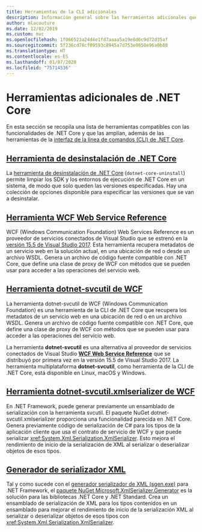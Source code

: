 ```yaml
---
title: Herramientas de la CLI adicionales
description: Información general sobre las herramientas adicionales que puede instalar que admiten y extienden la funcionalidad de .NET Core.
author: mlacouture
ms.date: 12/02/2019
ms.custom: mvc
ms.openlocfilehash: 1f066523a24d4e1fd7aaaa5a19e8d6c9d72d35af
ms.sourcegitcommit: 5f236cd78cf09593c8945a7d753e0850e96a0b80
ms.translationtype: HT
ms.contentlocale: es-ES
ms.lasthandoff: 01/07/2020
ms.locfileid: "75714536"
---
```

# <a name="net-core-additional-tools-overview"></a>Herramientas adicionales de .NET Core

En esta sección se recopila una lista de herramientas compatibles con las funcionalidades de .NET Core y que las amplían, además de las herramientas de la [interfaz de la línea de comandos (CLI) de .NET Core](../tools/index.md).

## <a name="net-core-uninstall-tooluninstall-toolmd"></a>[Herramienta de desinstalación de .NET Core](uninstall-tool.md)

La [herramienta de desinstalación de .NET Core](https://dotnet.microsoft.com/download/dotnet-core/uninstall-tool) (`dotnet-core-uninstall`) permite limpiar los SDK y los entornos de ejecución de .NET Core en un sistema, de modo que solo queden las versiones especificadas. Hay una colección de opciones disponible para especificar las versiones que se van a desinstalar.

## <a name="wcf-web-service-reference-toolwcf-web-service-reference-guidemd"></a>[Herramienta WCF Web Service Reference](wcf-web-service-reference-guide.md)

WCF (Windows Communication Foundation) Web Services Reference es un proveedor de servicios conectados de Visual Studio que se estrenó en la [versión 15.5 de Visual Studio 2017](/visualstudio/releasenotes/vs2017-relnotes-v15.5#WCFTools). Esta herramienta recupera metadatos de un servicio web en la solución actual, en una ubicación de red o desde un archivo WSDL. Genera un archivo de código fuente compatible con .NET Core, que define una clase de proxy de WCF con métodos que se pueden usar para acceder a las operaciones del servicio web.

## <a name="wcf-dotnet-svcutil-tooldotnet-svcutil-guidemd"></a>[Herramienta dotnet-svcutil de WCF](dotnet-svcutil-guide.md)

La herramienta dotnet-svcutil de WCF (Windows Communication Foundation) es una herramienta de la CLI de .NET Core que recupera los metadatos de un servicio web en una ubicación de red o en un archivo WSDL. Genera un archivo de código fuente compatible con .NET Core, que define una clase de proxy de WCF con métodos que se pueden usar para acceder a las operaciones del servicio web.

La herramienta **dotnet-svcutil** es una alternativa al proveedor de servicios conectados de Visual Studio [**WCF Web Service Reference**](wcf-web-service-reference-guide.md) que se distribuyó por primera vez en la versión 15.5 de Visual Studio 2017. La herramienta multiplataforma **dotnet-svcutil**, como herramienta de la CLI de .NET Core, está disponible en Linux, macOS y Windows.

## <a name="wcf-dotnet-svcutilxmlserializer-tooldotnet-svcutilxmlserializer-guidemd"></a>[Herramienta dotnet-svcutil.xmlserializer de WCF](dotnet-svcutil.xmlserializer-guide.md)

En .NET Framework, puede generar previamente un ensamblado de serialización con la herramienta svcutil. El paquete NuGet dotnet-svcutil.xmlserializer proporciona una funcionalidad parecida en .NET Core. Genera previamente código de serialización de C# para los tipos de la aplicación cliente que usa el contrato de servicio de WCF y que puede serializar <xref:System.Xml.Serialization.XmlSerializer>. Esto mejora el rendimiento de inicio de la serialización de XML al serializar o deserializar objetos de esos tipos.

## <a name="xml-serializer-generatorxml-serializer-generatormd"></a>[Generador de serializador XML](xml-serializer-generator.md)

Tal y como sucede con el [generador serializador de XML (sgen.exe)](../../standard/serialization/xml-serializer-generator-tool-sgen-exe.md) para .NET Framework, el [paquete NuGet Microsoft.XmlSerializer.Generator](https://www.nuget.org/packages/Microsoft.XmlSerializer.Generator) es la solución para las bibliotecas .NET Core y .NET Standard. Crea un ensamblado de serialización de XML para los tipos contenidos en un ensamblado para mejorar el rendimiento de inicio de la serialización XML al serializar o deserializar objetos de esos tipos con <xref:System.Xml.Serialization.XmlSerializer>.
